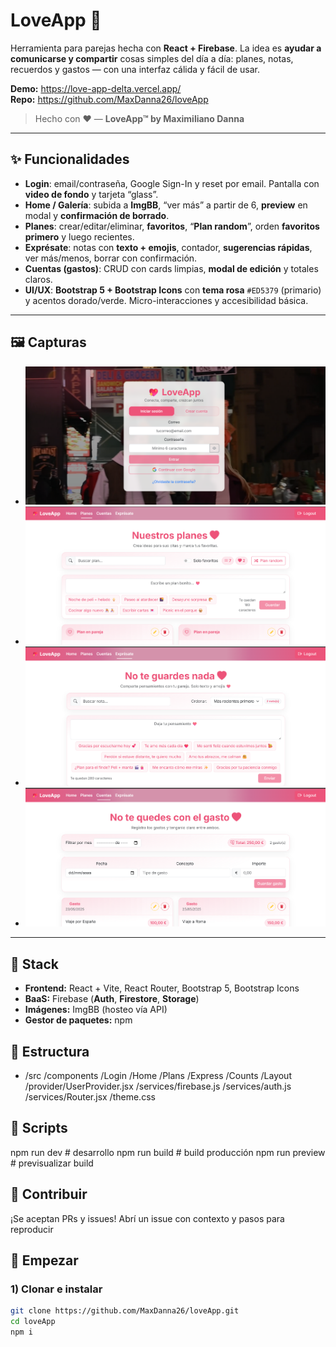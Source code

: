 # LoveApp 💖

Herramienta para parejas hecha con **React + Firebase**. La idea es **ayudar a comunicarse y compartir** cosas simples del día a día: planes, notas, recuerdos y gastos — con una interfaz cálida y fácil de usar.

**Demo:** https://love-app-delta.vercel.app/  
**Repo:** https://github.com/MaxDanna26/loveApp

> Hecho con ❤️ — **LoveApp™ by Maximiliano Danna**

---

## ✨ Funcionalidades

- **Login**: email/contraseña, Google Sign-In y reset por email. Pantalla con **video de fondo** y tarjeta “glass”.
- **Home / Galería**: subida a **ImgBB**, “ver más” a partir de 6, **preview** en modal y **confirmación de borrado**.
- **Planes**: crear/editar/eliminar, **favoritos**, “**Plan random**”, orden **favoritos primero** y luego recientes.
- **Exprésate**: notas con **texto + emojis**, contador, **sugerencias rápidas**, ver más/menos, borrar con confirmación.
- **Cuentas (gastos)**: CRUD con cards limpias, **modal de edición** y totales claros.
- **UI/UX**: **Bootstrap 5 + Bootstrap Icons** con **tema rosa** `#ED5379` (primario) y acentos dorado/verde. Micro-interacciones y accesibilidad básica.

---

## 🖼️ Capturas

- ![Login](./public/login.png)
- ![Planes](./public/plans.png)
- ![Exprésate](./public/Expresate.png)
- ![Cuentas](./public/gastos.png)

---

## 🧱 Stack

- **Frontend:** React + Vite, React Router, Bootstrap 5, Bootstrap Icons
- **BaaS:** Firebase (**Auth**, **Firestore**, **Storage**)
- **Imágenes:** ImgBB (hosteo vía API)
- **Gestor de paquetes:** npm

## 🧱 Estructura
- /src
  /components
    /Login
    /Home
    /Plans
    /Express
    /Counts
    /Layout
  /provider/UserProvider.jsx
  /services/firebase.js
  /services/auth.js
  /services/Router.jsx
/theme.css

## 🧱 Scripts
npm run dev      # desarrollo
npm run build    # build producción
npm run preview  # previsualizar build

## 🤝 Contribuir

¡Se aceptan PRs y issues! Abrí un issue con contexto y pasos para reproducir

## 🚀 Empezar

### 1) Clonar e instalar

```bash
git clone https://github.com/MaxDanna26/loveApp.git
cd loveApp
npm i


